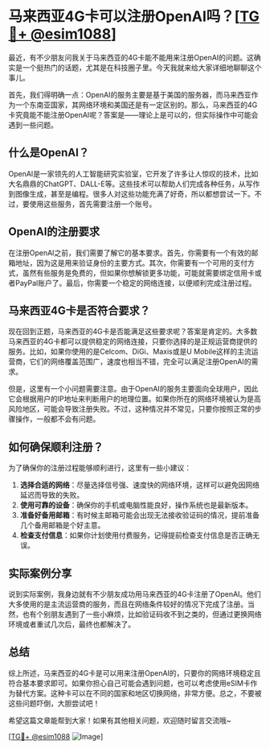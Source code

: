 # 马来西亚4G卡可以注册OpenAI吗？[[TG💪+ @esim1088](https://t.me/s/esim1088)]

最近，有不少朋友问我关于马来西亚的4G卡能不能用来注册OpenAI的问题。这确实是一个挺热门的话题，尤其是在科技圈子里。今天我就来给大家详细地聊聊这个事儿。

首先，我们得明确一点：OpenAI的服务主要是基于美国的服务器，而马来西亚作为一个东南亚国家，其网络环境和美国还是有一定区别的。那么，马来西亚的4G卡究竟能不能注册OpenAI呢？答案是——理论上是可以的，但实际操作中可能会遇到一些问题。

## 什么是OpenAI？

OpenAI是一家领先的人工智能研究实验室，它开发了许多让人惊叹的技术，比如大名鼎鼎的ChatGPT、DALL-E等。这些技术可以帮助人们完成各种任务，从写作到图像生成，甚至是编程。很多人对这些功能充满了好奇，所以都想尝试一下。不过，要使用这些服务，首先需要注册一个账号。

## OpenAI的注册要求

在注册OpenAI之前，我们需要了解它的基本要求。首先，你需要有一个有效的邮箱地址，因为这是用来验证身份的主要方式。其次，你需要有一个可用的支付方式，虽然有些服务是免费的，但如果你想解锁更多功能，可能就需要绑定信用卡或者PayPal账户了。最后，你需要一个稳定的网络连接，以便顺利完成注册过程。

## 马来西亚4G卡是否符合要求？

现在回到正题，马来西亚的4G卡是否能满足这些要求呢？答案是肯定的。大多数马来西亚的4G卡都可以提供稳定的网络连接，只要你选择的是正规运营商提供的服务。比如，如果你使用的是Celcom、DiGi、Maxis或是U Mobile这样的主流运营商，它们的网络覆盖范围广，速度也相当不错，完全可以满足注册OpenAI的需求。

但是，这里有一个小问题需要注意。由于OpenAI的服务主要面向全球用户，因此它会根据用户的IP地址来判断用户的地理位置。如果你所在的网络环境被认为是高风险地区，可能会导致注册失败。不过，这种情况并不常见，只要你按照正常的步骤操作，一般都不会有问题。

## 如何确保顺利注册？

为了确保你的注册过程能够顺利进行，这里有一些小建议：

1. **选择合适的网络**：尽量选择信号强、速度快的网络环境，这样可以避免因网络延迟而导致的失败。
2. **使用可靠的设备**：确保你的手机或电脑性能良好，操作系统也是最新版本。
3. **准备好备用邮箱**：有时候主邮箱可能会出现无法接收验证码的情况，提前准备几个备用邮箱是个好主意。
4. **检查支付信息**：如果你计划使用付费服务，记得提前检查支付信息是否正确无误。

## 实际案例分享

说到实际案例，我身边就有不少朋友成功用马来西亚的4G卡注册了OpenAI。他们大多使用的是主流运营商的服务，而且在网络条件较好的情况下完成了注册。当然，也有个别朋友遇到了一些小麻烦，比如验证码收不到之类的，但通过更换网络环境或者重试几次后，最终也都解决了。

## 总结

综上所述，马来西亚的4G卡是可以用来注册OpenAI的，只要你的网络环境稳定且符合基本要求即可。如果你担心自己可能会遇到问题，也可以考虑使用eSIM卡作为替代方案。这种卡可以在不同的国家和地区切换网络，非常方便。总之，不要被这些问题吓倒，大胆尝试吧！

希望这篇文章能帮到大家！如果有其他相关问题，欢迎随时留言交流哦~

[[TG💪+ @esim1088](https://t.me/s/esim1088) ![Image](https://i.postimg.cc/4NQfJmqS/Snipaste-2025-05-13-00-14-12.png)]